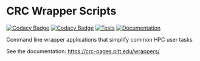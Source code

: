 # CRC Wrapper Scripts

[![Codacy Badge](https://app.codacy.com/project/badge/Grade/230da08d818542d4a4bb556880943dd5)](https://www.codacy.com/gh/pitt-crc/wrappers/dashboard?utm_source=github.com&amp;utm_medium=referral&amp;utm_content=pitt-crc/wrappers&amp;utm_campaign=Badge_Grade)
[![Codacy Badge](https://app.codacy.com/project/badge/Coverage/230da08d818542d4a4bb556880943dd5)](https://www.codacy.com/gh/pitt-crc/wrappers/dashboard?utm_source=github.com&utm_medium=referral&utm_content=pitt-crc/wrappers&utm_campaign=Badge_Coverage)
[![Tests](https://github.com/pitt-crc/wrappers/actions/workflows/Unittests.yml/badge.svg)](https://github.com/pitt-crc/wrappers/actions/workflows/Unittests.yml)
[![Documentation](https://github.com/pitt-crc/wrappers/actions/workflows/Documentation.yml/badge.svg)](https://github.com/pitt-crc/wrappers/actions/workflows/Documentation.yml)

Command line wrapper applications that simplify common HPC user tasks. 

See the documentation: https://crc-pages.pitt.edu/wrappers/
